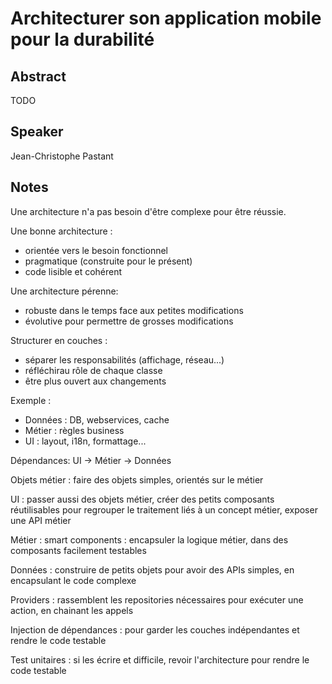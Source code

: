 # Architecturer son application mobile pour la durabilité

## Abstract
TODO

## Speaker
Jean-Christophe Pastant

## Notes
Une architecture n'a pas besoin d'être complexe pour être réussie.

Une bonne architecture :
- orientée vers le besoin fonctionnel
- pragmatique (construite pour le présent)
- code lisible et cohérent

Une architecture pérenne:
- robuste dans le temps face aux petites modifications
- évolutive pour permettre de grosses modifications

Structurer en couches :
- séparer les responsabilités (affichage, réseau...)
- réfléchirau rôle de chaque classe
- être plus ouvert aux changements

Exemple :
- Données : DB, webservices, cache
- Métier : règles business
- UI : layout, i18n, formattage...

Dépendances: UI -> Métier -> Données

Objets métier : faire des objets simples, orientés sur le métier

UI : passer aussi des objets métier, créer des petits composants réutilisables pour regrouper le traitement liés à un concept métier, exposer une API métier

Métier : smart components : encapsuler la logique métier, dans des composants facilement testables

Données : construire de petits objets pour avoir des APIs simples, en encapsulant le code complexe

Providers : rassemblent les repositories nécessaires pour exécuter une action, en chainant les appels

Injection de dépendances : pour garder les couches indépendantes et rendre le code testable

Test unitaires : si les écrire et difficile, revoir l'architecture pour rendre le code testable
